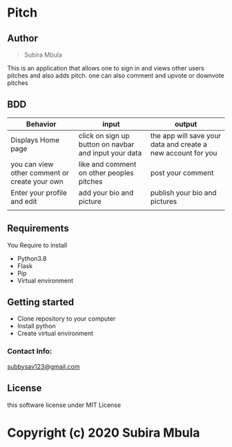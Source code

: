 # Pitch


## Author
> Subira Mbula


This is an application that allows one to sign in and views other users pitches and also adds  pitch.
one can also comment and upvote or downvote pitches 

## BDD

| Behavior| input | output |
| -------- | -------- | -------- |
| Displays Home page   | click on sign up button on navbar and input your data | the app will save your data and create a new account for you |
| you can view other comment or create your own | like and comment on other peoples pitches | post your comment |
| Enter your profile and edit | add your bio and picture | publish your bio and pictures |
|  |  | |

## Requirements

You Require to install

* Python3.8
* Flask
* Pip
* Virtual environment

## Getting started

* Clone repository to your computer
* Install python
* Create virtual environment


### Contact Info:

subbysav123@gmail.com

## License

this software license under MIT License

Copyright (c) 2020 Subira Mbula
=======
